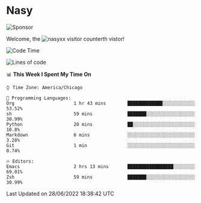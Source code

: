 # Nasy

<!--
<p align="center">
<img height="200" src="https://github-readme-stats.vercel.app/api?username=nasyxx&count_private=true&show_icons=true&theme=dracula&include_all_commits=true"/>
<img height="200" src="https://github-readme-stats.vercel.app/api/top-langs/?username=nasyxx&theme=dracula&hide=html,jupyter+notebook&count_private=true&show_icons=true"/>
</p>

  
----------------
-->

![Sponsor](https://img.shields.io/static/v1.svg?label=Sponsor&message=%E2%9D%A4&logo=GitHub&style=flat&color=pink)
 
Welcome, the ![nasyxx visitor counter](https://count.getloli.com/get/@nasyxx?theme=rule34)th vistor!
 
<!--START_SECTION:waka-->
![Code Time](http://img.shields.io/badge/Code%20Time-2%2C495%20hrs%2016%20mins-blue)

![Lines of code](https://img.shields.io/badge/From%20Hello%20World%20I%27ve%20Written-5%20Million%20lines%20of%20code-blue)

📊 **This Week I Spent My Time On** 

```text
⌚︎ Time Zone: America/Chicago

💬 Programming Languages: 
Org                      1 hr 43 mins        █████████████░░░░░░░░░░░░   53.52% 
sh                       59 mins             ███████░░░░░░░░░░░░░░░░░░   30.99% 
Python                   20 mins             ██░░░░░░░░░░░░░░░░░░░░░░░   10.8% 
Markdown                 6 mins              ░░░░░░░░░░░░░░░░░░░░░░░░░   3.28% 
Git                      1 min               ░░░░░░░░░░░░░░░░░░░░░░░░░   0.74%

🔥 Editors: 
Emacs                    2 hrs 13 mins       █████████████████░░░░░░░░   69.01% 
Zsh                      59 mins             ███████░░░░░░░░░░░░░░░░░░   30.99%

```


 Last Updated on 28/06/2022 18:38:42 UTC
<!--END_SECTION:waka-->

<!-- ![visitors](https://visitor-badge.laobi.icu/badge?page_id=nasyxx.nasyxx) -->
